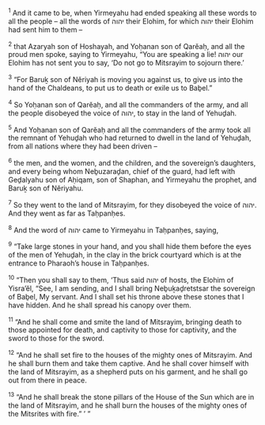 <sup>1</sup> And it came to be, when Yirmeyahu had ended speaking all these words to all the people – all the words of יהוה their Elohim, for which יהוה their Elohim had sent him to them –

<sup>2</sup> that Azaryah son of Hoshayah, and Yoḥanan son of Qarĕaḥ, and all the proud men spoke, saying to Yirmeyahu, “You are speaking a lie! יהוה our Elohim has not sent you to say, ‘Do not go to Mitsrayim to sojourn there.’

<sup>3</sup> “For Baruḵ son of Nĕriyah is moving you against us, to give us into the hand of the Chaldeans, to put us to death or exile us to Baḇel.”

<sup>4</sup> So Yoḥanan son of Qarĕaḥ, and all the commanders of the army, and all the people disobeyed the voice of יהוה, to stay in the land of Yehuḏah.

<sup>5</sup> And Yoḥanan son of Qarĕaḥ and all the commanders of the army took all the remnant of Yehuḏah who had returned to dwell in the land of Yehuḏah, from all nations where they had been driven –

<sup>6</sup> the men, and the women, and the children, and the sovereign’s daughters, and every being whom Neḇuzaraḏan, chief of the guard, had left with Geḏalyahu son of Aḥiqam, son of Shaphan, and Yirmeyahu the prophet, and Baruḵ son of Nĕriyahu.

<sup>7</sup> So they went to the land of Mitsrayim, for they disobeyed the voice of יהוה. And they went as far as Taḥpanḥes.

<sup>8</sup> And the word of יהוה came to Yirmeyahu in Taḥpanḥes, saying,

<sup>9</sup> “Take large stones in your hand, and you shall hide them before the eyes of the men of Yehuḏah, in the clay in the brick courtyard which is at the entrance to Pharaoh’s house in Taḥpanḥes.

<sup>10</sup> “Then you shall say to them, ‘Thus said יהוה of hosts, the Elohim of Yisra’ĕl, “See, I am sending, and I shall bring Neḇuḵaḏretstsar the sovereign of Baḇel, My servant. And I shall set his throne above these stones that I have hidden. And he shall spread his canopy over them.

<sup>11</sup> “And he shall come and smite the land of Mitsrayim, bringing death to those appointed for death, and captivity to those for captivity, and the sword to those for the sword.

<sup>12</sup> “And he shall set fire to the houses of the mighty ones of Mitsrayim. And he shall burn them and take them captive. And he shall cover himself with the land of Mitsrayim, as a shepherd puts on his garment, and he shall go out from there in peace.

<sup>13</sup> “And he shall break the stone pillars of the House of the Sun which are in the land of Mitsrayim, and he shall burn the houses of the mighty ones of the Mitsrites with fire.” ’ ”

